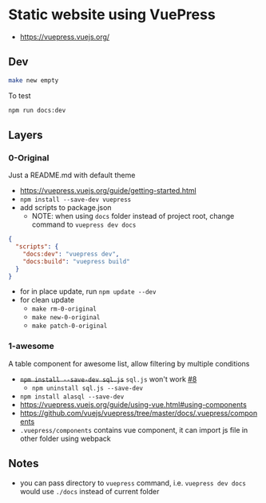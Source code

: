 # Static website using VuePress

- https://vuepress.vuejs.org/

## Dev

````bash
make new empty
````

To test

````bash
npm run docs:dev
````

## Layers

### 0-Original

Just a README.md with default theme

- https://vuepress.vuejs.org/guide/getting-started.html
- `npm install --save-dev vuepress`
- add scripts to package.json
  - NOTE: when using `docs` folder instead of project root, change command to `vuepress dev docs`

````json
{
  "scripts": {
    "docs:dev": "vuepress dev",
    "docs:build": "vuepress build"
  }
}
````

- for in place update, run `npm update --dev`
- for clean update
  - `make rm-0-original`
  - `make new-0-original`
  - `make patch-0-original`

### 1-awesome

A table component for awesome list, allow filtering by multiple conditions

- ~~`npm install --save-dev sql.js`~~ `sql.js` won't work [#8](https://github.com/at15/fe-template/issues/8)
  - `npm uninstall sql.js --save-dev`
- `npm install alasql --save-dev`
- https://vuepress.vuejs.org/guide/using-vue.html#using-components
- https://github.com/vuejs/vuepress/tree/master/docs/.vuepress/components
- `.vuepress/components` contains vue component, it can import js file in other folder using webpack

## Notes

- you can pass directory to `vuepress` command, i.e. `vuepress dev docs` would use `./docs` instead of current folder